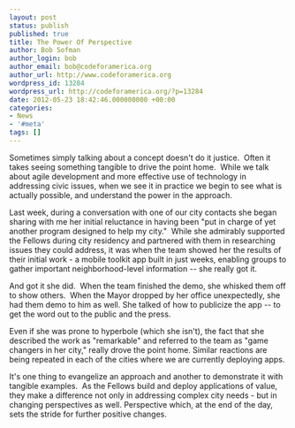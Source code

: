 ```yaml
---
layout: post
status: publish
published: true
title: The Power Of Perspective
author: Bob Sofman
author_login: bob
author_email: bob@codeforamerica.org
author_url: http://www.codeforamerica.org
wordpress_id: 13284
wordpress_url: http://codeforamerica.org/?p=13284
date: 2012-05-23 18:42:46.000000000 +00:00
categories:
- News
- '#meta'
tags: []
---
```

Sometimes simply talking about a concept doesn't do it justice.  Often it takes seeing something tangible to drive the point home.  While we talk about agile development and more effective use of technology in addressing civic issues, when we see it in practice we begin to see what is actually possible, and understand the power in the approach.

Last week, during a conversation with one of our city contacts she began sharing with me her initial reluctance in having been "put in charge of yet another program designed to help my city."  While she admirably supported the Fellows during city residency and partnered with them in researching issues they could address, it was when the team showed her the results of their initial work - a mobile toolkit app built in just weeks, enabling groups to gather important neighborhood-level information -- she really got it.

And got it she did.  When the team finished the demo, she whisked them off to show others.  When the Mayor dropped by her office unexpectedly, she had them demo to him as well. She talked of how to publicize the app -- to get the word out to the public and the press.

Even if she was prone to hyperbole (which she isn't), the fact that she described the work as "remarkable" and referred to the team as "game changers in her city," really drove the point home. Similar reactions are being repeated in each of the cities where we are currently deploying apps.

It's one thing to evangelize an approach and another to demonstrate it with tangible examples.  As the Fellows build and deploy applications of value, they make a difference not only in addressing complex city needs - but in changing perspectives as well. Perspective which, at the end of the day, sets the stride for further positive changes.
